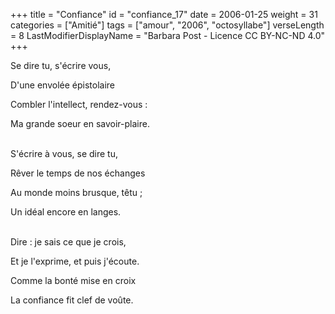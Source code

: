 +++
title = "Confiance"
id = "confiance_17"
date = 2006-01-25
weight = 31
categories = ["Amitié"]
tags = ["amour", "2006", "octosyllabe"]
verseLength = 8
LastModifierDisplayName = "Barbara Post - Licence CC BY-NC-ND 4.0"
+++

Se dire tu, s'écrire vous,

D'une envolée épistolaire

Combler l'intellect, rendez-vous :

Ma grande soeur en savoir-plaire.

 \
S'écrire à vous, se dire tu,

Rêver le temps de nos échanges

Au monde moins brusque, têtu ;

Un idéal encore en langes.

 \
Dire : je sais ce que je crois,

Et je l'exprime, et puis j'écoute.

Comme la bonté mise en croix

La confiance fit clef de voûte.
